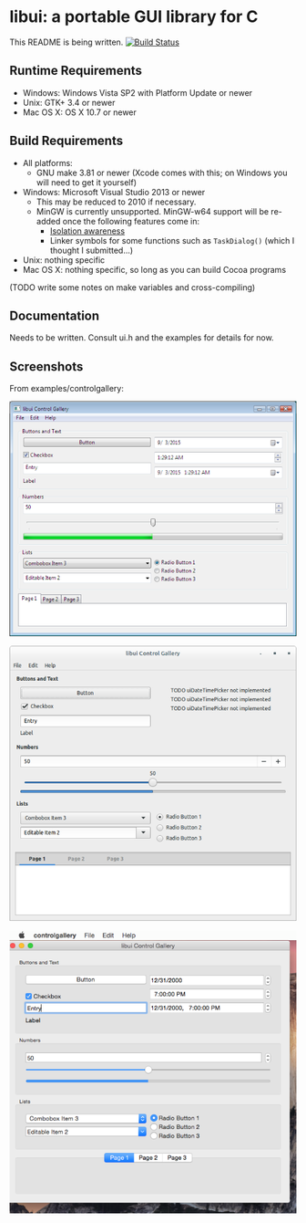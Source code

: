 # libui: a portable GUI library for C

This README is being written. 
[![Build Status](https://travis-ci.org/andlabs/libui.png)](https://travis-ci.org/andlabs/libui) 

## Runtime Requirements

* Windows: Windows Vista SP2 with Platform Update or newer
* Unix: GTK+ 3.4 or newer
* Mac OS X: OS X 10.7 or newer

## Build Requirements

* All platforms:
	* GNU make 3.81 or newer (Xcode comes with this; on Windows you will need to get it yourself)
* Windows: Microsoft Visual Studio 2013 or newer
	* This may be reduced to 2010 if necessary.
	* MinGW is currently unsupported. MinGW-w64 support will be re-added once the following features come in:
		* [Isolation awareness](https://msdn.microsoft.com/en-us/library/aa375197%28v=vs.85%29.aspx)
		* Linker symbols for some functions such as `TaskDialog()` (which I thought I submitted...)
* Unix: nothing specific
* Mac OS X: nothing specific, so long as you can build Cocoa programs

(TODO write some notes on make variables and cross-compiling)

## Documentation

Needs to be written. Consult ui.h and the examples for details for now.

## Screenshots

From examples/controlgallery:

![Windows](examples/controlgallery/windows.png)

![Unix](examples/controlgallery/unix.png)

![OS X](examples/controlgallery/darwin.png)
